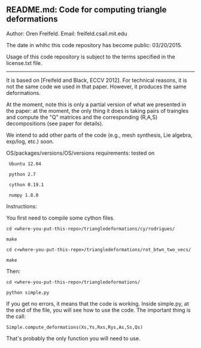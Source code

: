 README.md: Code for computing triangle deformations
--------------------------

Author: Oren Freifeld.
Email: freifeld.csail.mit.edu

The date in whihc this code repository has become public: 03/20/2015.

Usage of this code repository is subject to the terms specified in the license.txt file.
_____________________________________________________________________________



It is based on [Freifeld and Black, ECCV 2012].
For technical reasons, it is not the same code we used in that paper. However, it produces the same deformations.

At the moment, note this is only a partial version of what we presented in the paper: at the moment, the only thing it does is taking pairs of traingles and compute the "Q" matrices and the corresponding (R,A,S) decompositions (see paper for details). 

We intend to add other parts of the code (e.g., mesh synthesis, Lie algebra, exp/log, etc.) soon.



OS/packages/versions/OS/versions requirements: tested on 

	 Ubuntu 12.04

	 python 2.7
	 
	 cython 0.19.1
	 
	 numpy 1.8.0
 
Instructions:

You first need to compile some cython files.

	cd <where-you-put-this-repo>/triangledeformations/cy/rodrigues/

	make

	cd c<where-you-put-this-repo>/triangledeformations/rot_btwn_two_vecs/

	make

Then:

	cd <where-you-put-this-repo>/triangledeformations/

	python simple.py

If you get no errors, it means that the code is working. 
Inside simple.py, at the end of the file, you will see how to use the code. 
The important thing is the call:

	Simple.compute_deformations(Xs,Ys,Rxs,Rys,As,Ss,Qs)    

That's probably the only function you will need to use.






